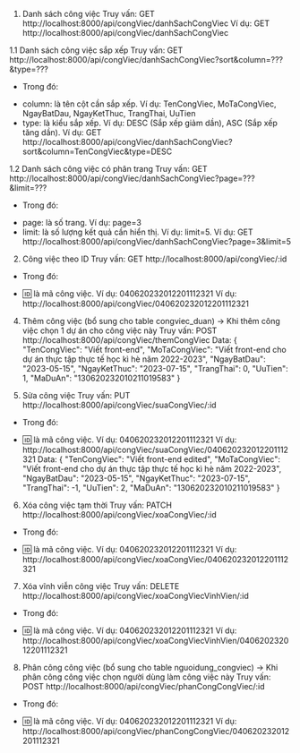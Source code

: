 1. Danh sách công việc
Truy vấn: GET http://localhost:8000/api/congViec/danhSachCongViec
Ví dụ: GET http://localhost:8000/api/congViec/danhSachCongViec


1.1 Danh sách công việc sắp xếp
Truy vấn: GET http://localhost:8000/api/congViec/danhSachCongViec?sort&column=???&type=???
- Trong đó: 
+ column: là tên cột cần sắp xếp. Ví dụ: TenCongViec, MoTaCongViec, NgayBatDau, NgayKetThuc,  TrangThai, UuTien
+ type: là kiểu sắp xếp. Ví dụ: DESC (Sắp xếp giảm dần), ASC (Sắp xếp tăng dần).
Ví dụ: GET http://localhost:8000/api/congViec/danhSachCongViec?sort&column=TenCongViec&type=DESC

1.2 Danh sách công việc có phân trang
Truy vấn: GET http://localhost:8000/api/congViec/danhSachCongViec?page=???&limit=???
- Trong đó: 
+ page: là số trang. Ví dụ: page=3
+ limit: là số lượng kết quả cần hiển thị. Ví dụ: limit=5.
Ví dụ: GET http://localhost:8000/api/congViec/danhSachCongViec?page=3&limit=5



2. Công việc theo ID
Truy vấn: GET http://localhost:8000/api/congViec/:id
- Trong đó: 
+ :id: là mã công việc. Ví dụ: 040620232012201112321
Ví dụ: http://localhost:8000/api/congViec/040620232012201112321





<!-- 3. Tìm kiếm công việc theo tên
Truy vấn: GET http://localhost:8000/api/congViec/timCongViec?search=xxxx
- Trong đó: 
+ xxxx: là tên công việc. Ví dụ: HHHFH
Ví dụ: http://localhost:8000/api/congViec/timCongViec?search=HHHFH -->




4. Thêm công việc (bổ sung cho table congviec_duan)
-> Khi thêm công việc chọn 1 dự án cho công việc này
Truy vấn: POST http://localhost:8000/api/congViec/themCongViec
Data: 
{
    "TenCongViec": "Viết front-end", 
    "MoTaCongViec": "Viết front-end cho dự án thực tập thực tế học kì hè năm 2022-2023", 
    "NgayBatDau": "2023-05-15", 
    "NgayKetThuc": "2023-07-15", 
    "TrangThai": 0, 
    "UuTien": 1,
    "MaDuAn": "130620232010211019583"
}



5. Sửa công việc
Truy vấn: PUT http://localhost:8000/api/congViec/suaCongViec/:id
- Trong đó: 
+ :id: là mã công việc. Ví dụ: 040620232012201112321
Ví dụ: http://localhost:8000/api/congViec/suaCongViec/040620232012201112321
Data: 
{
        "TenCongViec": "Viết front-end edited",
        "MoTaCongViec": "Viết front-end cho dự án thực tập thực tế học kì hè năm 2022-2023",
        "NgayBatDau": "2023-05-15",
        "NgayKetThuc": "2023-07-15",
        "TrangThai": -1,
        "UuTien": 2,
        "MaDuAn": "130620232010211019583"
}



6. Xóa công việc tạm thời
Truy vấn: PATCH http://localhost:8000/api/congViec/xoaCongViec/:id
- Trong đó: 
+ :id: là mã công việc. Ví dụ: 040620232012201112321
Ví dụ: http://localhost:8000/api/congViec/xoaCongViec/040620232012201112321




7. Xóa vĩnh viễn công việc
Truy vấn: DELETE http://localhost:8000/api/congViec/xoaCongViecVinhVien/:id
- Trong đó: 
+ :id: là mã công việc. Ví dụ: 040620232012201112321
Ví dụ: http://localhost:8000/api/congViec/xoaCongViecVinhVien/040620232012201112321


8. Phân công công việc (bổ sung cho table nguoidung_congviec) 
-> Khi phân công công việc chọn người dùng làm công việc này
Truy vấn: POST http://localhost:8000/api/congViec/phanCongCongViec/:id
- Trong đó: 
+ :id: là mã công việc. Ví dụ: 040620232012201112321
Ví dụ: http://localhost:8000/api/congViec/phanCongCongViec/040620232012201112321